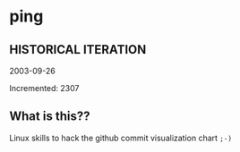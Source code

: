 # ping

## HISTORICAL ITERATION
2003-09-26

Incremented: 2307

## What is this?? 
Linux skills to hack the github commit visualization chart `;-)`
